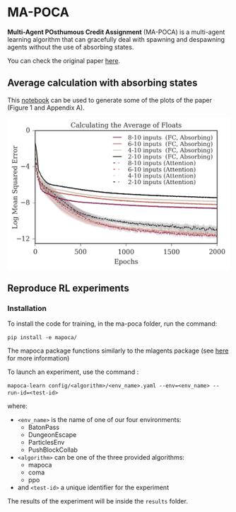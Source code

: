 # MA-POCA
**Multi-Agent POsthumous Credit Assignment** (MA-POCA) is a multi-agent learning algorithm that can gracefully deal with spawning and despawning agents without the use of absorbing states.

You can check the original paper [here](todo-link-to-paper).

## Average calculation with absorbing states

This [notebook](AverageCalculationWithAbsorbingStates.ipynb) can be used to generate some of the plots of the paper (Figure 1 and Appendix A).

<img src="./images/all_vary.png" align="middle" width="2500"/>

## Reproduce RL experiments

### Installation

To install the code for training, in the ma-poca folder, run the command:

```
pip install -e mapoca/
```

The mapoca package functions similarly to the mlagents package (see [here](https://github.com/Unity-Technologies/ml-agents/tree/release_18/ml-agents) for more information)

To launch an experiment, use the command :

```
mapoca-learn config/<algorithm>/<env_name>.yaml --env=<env_name> --run-id=<test-id>
```

where:
 -  `<env_name>` is the name of one of our four environments:
    - BatonPass
    - DungeonEscape
    - ParticlesEnv
    - PushBlockCollab
 - `<algorithm>` can be one of the three provided algorithms:
    - mapoca
    - coma
    - ppo 
 - and  `<test-id>` a unique identifier for the experiment

The results of the experiment will be inside the `results` folder.

  
